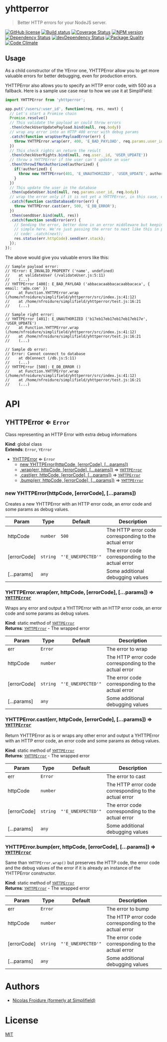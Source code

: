 [//]: # ( )
[//]: # (This file is automatically generated by a `metapak`)
[//]: # (module. Do not change it  except between the)
[//]: # (`content:start/end` flags, your changes would)
[//]: # (be overridden.)
[//]: # ( )
# yhttperror
> Better HTTP errors for your NodeJS server.

[![GitHub license](https://img.shields.io/badge/license-MIT-blue.svg)](https://github.com/nfroidure/yhttperror/blob/master/LICENSE)
[![Build status](https://travis-ci.com/git://github.com/SimpliField/yhttperror.git.svg?branch=master)](https://travis-ci.com/github/git://github.com/SimpliField/yhttperror.git)
[![Coverage Status](https://coveralls.io/repos/github/git://github.com/SimpliField/yhttperror.git/badge.svg?branch=master)](https://coveralls.io/github/git://github.com/SimpliField/yhttperror.git?branch=master)
[![NPM version](https://badge.fury.io/js/yhttperror.svg)](https://npmjs.org/package/yhttperror)
[![Dependency Status](https://david-dm.org/nfroidure/yhttperror.svg)](https://david-dm.org/nfroidure/yhttperror)
[![devDependency Status](https://david-dm.org/nfroidure/yhttperror/dev-status.svg)](https://david-dm.org/nfroidure/yhttperror#info=devDependencies)
[![Package Quality](https://npm.packagequality.com/shield/yhttperror.svg)](https://packagequality.com/#?package=yhttperror)
[![Code Climate](https://codeclimate.com/github/git://github.com/SimpliField/yhttperror.git.svg)](https://codeclimate.com/github/git://github.com/SimpliField/yhttperror.git)


[//]: # (::contents:start)

## Usage

As a child constructor of the YError one, YHTTPError allow you to get more
 valuable errors for better debugging, even for production errors.

YHTTPError also allows you to specify an HTTP error code, with 500 as a fallback.
 Here is a sample use case near to how we use it at SimpliField:

```js
import YHTTPError from 'yhttperror';

app.put('/users/:user_id', function(req, res, next) {
  // Let's start a Promise chain
  Promise.resolve()
  // This validate the payload an could throw errors
  .then(checkUserUpdatePayload.bind(null, req.body))
  // wrap any error into an HTTP 400 error with debug params
  .catch(function wrapUserPayloadError(err) {
    throw YHTTPError.wrap(err, 400, 'E_BAD_PAYLOAD', req.params.user_id, req.body);
  })
  // This check rights an return the result
  .then(checkUserRights.bind(null, req.user._id, 'USER_UPDATE'))
  // throw a YHTTPError if the user can't update an user
  .then(throwIfNotAuthorized(authorized) {
    if(!authorized) {
      throw new YHTTPError(401, 'E_UNAUTHORIZED', 'USER_UPDATE', authorized);
    }
  })
  // This update the user in the database
  .then(updateUser.bind(null, req.params.user_id, req.body))
  // wrap the error only if it is not yet a YHTTPError, in this case, db errors
  .catch(function castDatabaseError(err) {
    throw YHTTPError.cast(err, 500, 'E_DB_ERROR');
  })
  .then(sendUser.bind(null, res))
  .catch(function sendError(err) {
    // Sending the error, better done in an error middleware but keeping things
    // simple here. We're just passing the error to next like this in production
    // code: .catch(next);
    res.status(err.httpCode).send(err.stack);
  });
});
```

The above would give you valuable errors like this:
```
// Sample payload error:
// YError: E_INVALID_PROPERTY ('name', undefined)
//    at validateUser (/validateUser.js:5:11)
//    (...)
// YHTTPError [400]: E_BAD_PAYLOAD ('abbacacaabbacacaabbacaca', { email: 'a@a.com' })
//    at Function.YHTTPError.wrap (/home/nfroidure/simplifield/yhttperror/src/index.js:41:12)
//    at /home/nfroidure/simplifield/yhttperror/test.js:16:21
//    (...)

// Sample right error:
// YHTTPError [401]: E_UNAUTHORIZED ('b17eb17eb17eb17eb17eb17e', 'USER_UPDATE')
//    at Function.YHTTPError.wrap (/home/nfroidure/simplifield/yhttperror/src/index.js:41:12)
//    at /home/nfroidure/simplifield/yhttperror/test.js:16:21
//    (...)

// Sample db error:
// Error: Cannot connect to database
//    at dbConnect (/db.js:5:11)
//    (...)
// YHTTPError [500]: E_DB_ERROR ()
//    at Function.YHTTPError.wrap (/home/nfroidure/simplifield/yhttperror/src/index.js:41:12)
//    at /home/nfroidure/simplifield/yhttperror/test.js:16:21
//    (...)
```

[//]: # (::contents:end)

# API
<a name="YHTTPError"></a>

## YHTTPError ⇐ <code>Error</code>
Class representing an HTTP Error with extra debug informations

**Kind**: global class  
**Extends**: <code>Error</code>, <code>YError</code>  

* [YHTTPError](#YHTTPError) ⇐ <code>Error</code>
    * [new YHTTPError(httpCode, [errorCode], [...params])](#new_YHTTPError_new)
    * [.wrap(err, httpCode, [errorCode], [...params])](#YHTTPError.wrap) ⇒ [<code>YHTTPError</code>](#YHTTPError)
    * [.cast(err, httpCode, [errorCode], [...params])](#YHTTPError.cast) ⇒ [<code>YHTTPError</code>](#YHTTPError)
    * [.bump(err, httpCode, [errorCode], [...params])](#YHTTPError.bump) ⇒ [<code>YHTTPError</code>](#YHTTPError)

<a name="new_YHTTPError_new"></a>

### new YHTTPError(httpCode, [errorCode], [...params])
Creates a new YHTTPError with an HTTP error code, an
 error code and some params as debug values.


| Param | Type | Default | Description |
| --- | --- | --- | --- |
| httpCode | <code>number</code> | <code>500</code> | The HTTP error code corresponding to the actual error |
| [errorCode] | <code>string</code> | <code>&quot;&#x27;E_UNEXPECTED&#x27;&quot;</code> | The error code corresponding to the actual error |
| [...params] | <code>any</code> |  | Some additional debugging values |

<a name="YHTTPError.wrap"></a>

### YHTTPError.wrap(err, httpCode, [errorCode], [...params]) ⇒ [<code>YHTTPError</code>](#YHTTPError)
Wraps any error and output a YHTTPError with an HTTP
 error code, an error code and some params as debug values.

**Kind**: static method of [<code>YHTTPError</code>](#YHTTPError)  
**Returns**: [<code>YHTTPError</code>](#YHTTPError) - The wrapped error  

| Param | Type | Default | Description |
| --- | --- | --- | --- |
| err | <code>Error</code> |  | The error to wrap |
| httpCode | <code>number</code> |  | The HTTP error code corresponding to the actual error |
| [errorCode] | <code>string</code> | <code>&quot;&#x27;E_UNEXPECTED&#x27;&quot;</code> | The error code corresponding to the actual error |
| [...params] | <code>any</code> |  | Some additional debugging values |

<a name="YHTTPError.cast"></a>

### YHTTPError.cast(err, httpCode, [errorCode], [...params]) ⇒ [<code>YHTTPError</code>](#YHTTPError)
Return YHTTPError as is or wraps any other error and output
 a YHTTPError with an HTTP error code, an
 error code and some params as debug values.

**Kind**: static method of [<code>YHTTPError</code>](#YHTTPError)  
**Returns**: [<code>YHTTPError</code>](#YHTTPError) - The wrapped error  

| Param | Type | Default | Description |
| --- | --- | --- | --- |
| err | <code>Error</code> |  | The error to cast |
| httpCode | <code>number</code> |  | The HTTP error code corresponding to the actual error |
| [errorCode] | <code>string</code> | <code>&quot;&#x27;E_UNEXPECTED&#x27;&quot;</code> | The error code corresponding to the actual error |
| [...params] | <code>any</code> |  | Some additional debugging values |

<a name="YHTTPError.bump"></a>

### YHTTPError.bump(err, httpCode, [errorCode], [...params]) ⇒ [<code>YHTTPError</code>](#YHTTPError)
Same than `YHTTPError.wrap()` but preserves the HTTP code,
 the error code and the debug values of the error if it is
 already an instance of the YHTTPError constructor.

**Kind**: static method of [<code>YHTTPError</code>](#YHTTPError)  
**Returns**: [<code>YHTTPError</code>](#YHTTPError) - The wrapped error  

| Param | Type | Default | Description |
| --- | --- | --- | --- |
| err | <code>Error</code> |  | The error to bump |
| httpCode | <code>number</code> |  | The HTTP error code corresponding to the actual error |
| [errorCode] | <code>string</code> | <code>&quot;&#x27;E_UNEXPECTED&#x27;&quot;</code> | The error code corresponding to the actual error |
| [...params] | <code>any</code> |  | Some additional debugging values |


# Authors
- [Nicolas Froidure (formerly at Simplifield)](http://insertafter.com/en/index.html)

# License
[MIT](https://github.com/nfroidure/yhttperror/blob/master/LICENSE)
